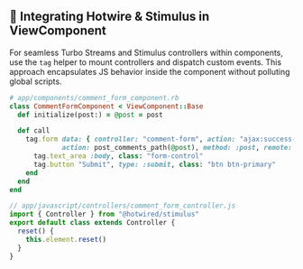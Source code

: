 ## 🚀 Integrating Hotwire & Stimulus in ViewComponent
For seamless Turbo Streams and Stimulus controllers within components, use the `tag` helper to mount controllers and dispatch custom events. This approach encapsulates JS behavior inside the component without polluting global scripts.

```ruby
# app/components/comment_form_component.rb
class CommentFormComponent < ViewComponent::Base
  def initialize(post:) = @post = post

  def call
    tag.form data: { controller: "comment-form", action: "ajax:success->comment-form#reset" },
             action: post_comments_path(@post), method: :post, remote: true do
      tag.text_area :body, class: "form-control"
      tag.button "Submit", type: :submit, class: "btn btn-primary"
    end
  end
end
```

```js
// app/javascript/controllers/comment_form_controller.js
import { Controller } from "@hotwired/stimulus"
export default class extends Controller {
  reset() {
    this.element.reset()
  }
}
```